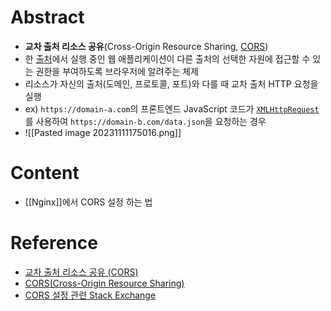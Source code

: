 # Abstract
- **교차 출처 리소스 공유**(Cross-Origin Resource Sharing, [CORS](https://developer.mozilla.org/ko/docs/Glossary/CORS))
- 한 [출처](https://developer.mozilla.org/ko/docs/Glossary/Origin)에서 실행 중인 웹 애플리케이션이 다른 출처의 선택한 자원에 접근할 수 있는 권한을 부여하도록 브라우저에 알려주는 체제
- 리소스가 자신의 출처(도메인, 프로토콜, 포트)와 다를 때 교차 출처 HTTP 요청을 실행
- ex) `https://domain-a.com`의 프론트엔드 JavaScript 코드가 [`XMLHttpRequest`](https://developer.mozilla.org/ko/docs/Web/API/XMLHttpRequest)를 사용하여 `https://domain-b.com/data.json`을 요청하는 경우
- ![[Pasted image 20231111175016.png]]
# Content
- [[Nginx]]에서 CORS 설정 하는 법
# Reference
- [교차 출처 리소스 공유 (CORS)](https://developer.mozilla.org/ko/docs/Web/HTTP/CORS)
- [CORS(Cross-Origin Resource Sharing)](https://docs.aws.amazon.com/ko_kr/sdk-for-javascript/v2/developer-guide/cors.html)
- [CORS 설정 관련 Stack Exchange](https://serverfault.com/questions/162429/how-do-i-add-access-control-allow-origin-in-nginx)